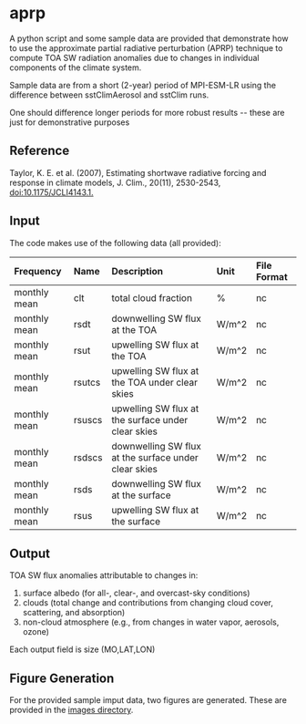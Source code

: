 # aprp
A python script and some sample data are provided that demonstrate how to use the approximate partial radiative perturbation (APRP) technique to compute TOA SW radiation anomalies due to changes in individual components of the climate system. 

Sample data are from a short (2-year) period of MPI-ESM-LR using the difference between sstClimAerosol and sstClim runs.

One should difference longer periods for more robust results -- these are just for demonstrative purposes

Reference
----------
Taylor, K. E. et al. (2007), Estimating shortwave radiative forcing and response in 
    climate models, J. Clim., 20(11), 2530-2543, [doi:10.1175/JCLI4143.1.](https://journals.ametsoc.org/doi/10.1175/JCLI4143.1)

Input
----------  
The code makes use of the following data (all provided):

| Frequency | Name | Description | Unit | File Format |
|:----------|:-----------------------------|:-------------|:------|:------------|
| monthly mean | clt | total cloud fraction | % | nc |
| monthly mean | rsdt | downwelling SW flux at the TOA | W/m^2 | nc |
| monthly mean | rsut | upwelling SW flux at the TOA | W/m^2 | nc |
| monthly mean | rsutcs | upwelling SW flux at the TOA under clear skies | W/m^2 | nc |
| monthly mean | rsuscs | upwelling SW flux at the surface under clear skies | W/m^2 | nc |
| monthly mean | rsdscs | downwelling SW flux at the surface under clear skies | W/m^2 | nc |
| monthly mean | rsds | downwelling SW flux at the surface | W/m^2 | nc |
| monthly mean | rsus | upwelling SW flux at the surface | W/m^2 | nc |

Output
----------
TOA SW flux anomalies attributable to changes in:

1. surface albedo (for all-, clear-, and overcast-sky conditions)
2. clouds (total change and contributions from changing cloud cover, scattering, and absorption)
3. non-cloud atmosphere (e.g., from changes in water vapor, aerosols, ozone)

Each output field is size (MO,LAT,LON)


Figure Generation
----------
For the provided sample imput data, two figures are generated. These are provided in the [images directory](https://github.com/mzelinka/aprp/tree/master/images).
